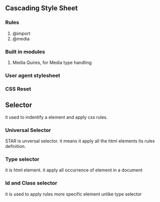 ## Cascading Style Sheet

### Rules
1. @import
2. @media

### Built in modules

1. Media Quires, for Media type handling

### User agent stylesheet
### CSS Reset

## Selector


 it used to indentify a element and apply css rules.

### Universal Selector

STAR is unversal selector. it means it apply all the html elements its rules definition.

### Type selector

 it is html element. it apply all occurrence of element in a document

### Id and Class selector

it is used to apply rules more specific element  unlike type selector